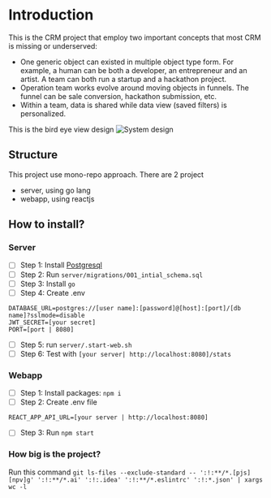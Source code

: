 # Introduction

This is the CRM project that employ two important concepts that most CRM is missing or underserved:

- One generic object can existed in multiple object type form. For example, a human can be both a developer, an entrepreneur and an artist. A team can both run a startup and a hackathon project.
- Operation team works evolve around moving objects in funnels. The funnel can be sale conversion, hackathon submission, etc.
- Within a team, data is shared while data view (saved filters) is personalized.

This is the bird eye view design
![System design](https://i.imgur.com/tqMJ6uyl.png)

## Structure

This project use mono-repo approach. There are 2 project

- server, using go lang
- webapp, using reactjs

## How to install?

### Server

- [ ] Step 1: Install [Postgresql](https://hub.docker.com/_/postgres)
- [ ] Step 2: Run `server/migrations/001_intial_schema.sql`
- [ ] Step 3: Install `go`
- [ ] Step 4: Create .env

```env
DATABASE_URL=postgres://[user name]:[password]@[host]:[port]/[db name]?sslmode=disable
JWT_SECRET=[your secret]
PORT=[port | 8080]
```

- [ ] Step 5: run `server/.start-web.sh`
- [ ] Step 6: Test with `[your server| http://localhost:8080]/stats`

### Webapp

- [ ] Step 1: Install packages: `npm i`
- [ ] Step 2: Create .env file

```env
REACT_APP_API_URL=[your server | http://localhost:8080]
```

- [ ] Step 3: Run `npm start`

### How big is the project?

Run this command `git ls-files --exclude-standard -- ':!:**/*.[pjs][npv]g' ':!:**/*.ai' ':!:.idea' ':!:**/*.eslintrc' ':!:*.json' | xargs wc -l`

